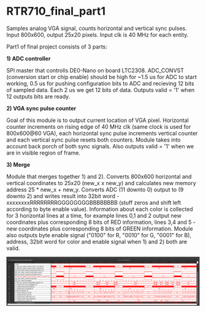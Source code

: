 # RTR710_final_part1
 Samples analog VGA signal, counts horizontal and vertical sync pulses. Input 800x600, output 25x20 pixels. Input clk is 40 MHz for each entity.
 
 Part1 of final project consists of 3 parts:
 
 **1) ADC controller**
    
SPI master that controlls DE0-Nano on board LTC2308. ADC_CONVST (conversion start or chip enable) should be high for ~1.5 us for ADC to start working, 0.5 us for pushing configuration bits to ADC and recieving 12 bits of sampled data. Each 2 us we get 12 bits of data. Outputs valid = '1' when 12 outputs bits are ready.
    
 **2) VGA sync pulse counter**
    
Goal of this module is to output current location of VGA pixel. Horizontal counter increments on rising edge of 40 MHz clk (same clock is used for 800x600@60 VGA), each horizontal sync pulse increments vertical counter and each vertical sync pulse resets both counters. Module takes into account back porch of both sync signals. Also outputs valid = '1' when we are in visible region of frame.
    
  **3) Merge**
  
Module that merges together 1) and 2). Converts 800x600 horizontal and vertical coordinates to 25x20 (new_x x new_y) and calculates new memory address 25 * new_x + new_y. Converts ADC (11 downto 0) output to (9 downto 2) and writes result into 32bit word - xxxxxxxxRRRRRRRRGGGGGGGGBBBBBBBB (stuff zeros and shift left according to byte enable value). Information about each color is collected for 3 horizontal lines at a time, for example lines 0,1 and 2 output new coordinates plus corresponding 8 bits of RED information, lines 3,4 and 5 - new coordinates plus corresponding 8 bits of GREEN information. Module also outputs byte enable signal ("0100" for R, "0010" for G, "0001" for B), address, 32bit word for color and enable signal when 1) and 2) both are valid.

![](done.png)
